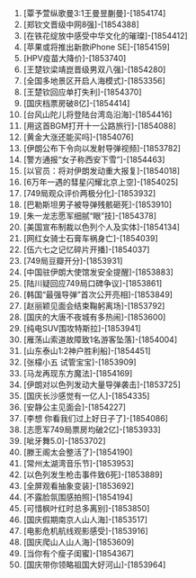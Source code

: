 
1. [覃予萱纵歌曼3:1王曼昱蒯曼]-[1854174]
1. [郑钦文晋级中网8强]-[1854388]
1. [在铁花绽放中感受中华文化的璀璨]-[1854412]
1. [苹果或将推出新款iPhone SE]-[1854159]
1. [HPV疫苗大降价]-[1853740]
1. [王楚钦梁靖崑晋级男双八强]-[1854280]
1. [全国多地景区开启人海模式]-[1853356]
1. [王楚钦回应单打失利]-[1854370]
1. [国庆档票房破8亿]-[1854414]
1. [台风山陀儿将登陆台湾岛沿海]-[1854416]
1. [用这首BGM打开十一公路旅行]-[1854088]
1. [黄金大涨还能买吗]-[1854076]
1. [伊朗公布下令向以发射导弹视频]-[1853782]
1. [警方通报“女子称西安下雪”]-[1854463]
1. [以官员：将对伊朗发动重大报复]-[1854018]
1. [6万年一遇的彗星闪耀北京上空]-[1854025]
1. [749局观众评价两极分化]-[1853932]
1. [巴勒斯坦男子被导弹残骸砸死]-[1853910]
1. [朱一龙志愿军细腻“眼”技]-[1854378]
1. [美国宣布制裁以色列个人及实体]-[1854134]
1. [网红女骑士石膏车祸身亡]-[1854039]
1. [伍六七之记忆碎片开播]-[1854037]
1. [749局豆瓣开分]-[1853931]
1. [中国驻伊朗大使馆发安全提醒]-[1853883]
1. [陆川疑回应749局口碑争议]-[1853861]
1. [韩国“最强导弹”首次公开亮相]-[1853849]
1. [赵丽颖见面会结束鞠躬离场]-[1853792]
1. [国庆的大唐不夜城有多热闹]-[1853600]
1. [纯电SUV围攻特斯拉]-[1853941]
1. [雁荡山索道故障致1名游客坠落]-[1854004]
1. [山东泰山1:2神户胜利船]-[1854451]
1. [张檬小五 试管宝宝]-[1853909]
1. [马龙再现东方魔法]-[1854169]
1. [伊朗对以色列发动大量导弹袭击]-[1853725]
1. [国庆长沙感觉有一亿人]-[1854335]
1. [安静公主见面会]-[1854227]
1. [李想 你看我们过上好日子了]-[1854086]
1. [志愿军749局票房均破2亿]-[1853933]
1. [呲牙舞5.0]-[1853702]
1. [滕王阁太会整活了]-[1854190]
1. [常州太湖湾音乐节]-[1853953]
1. [以色列发生枪击事件致6死]-[1853889]
1. [全屏观看抽象变装]-[1853692]
1. [不露脸氛围感拍照]-[1854194]
1. [可惜枫叶红时总多离别]-[1853850]
1. [国庆假期南京人山人海]-[1853517]
1. [电影危机航线观影感受]-[1853916]
1. [国庆爬山人山人海]-[1853609]
1. [当你有个瘦子闺蜜]-[1854367]
1. [国庆带你领略祖国大好河山]-[1853964]